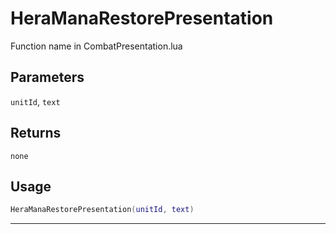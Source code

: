 # HeraManaRestorePresentation
Function name in CombatPresentation.lua
## Parameters
`unitId`, `text`
## Returns
`none`
## Usage
```lua
HeraManaRestorePresentation(unitId, text)
```
---
